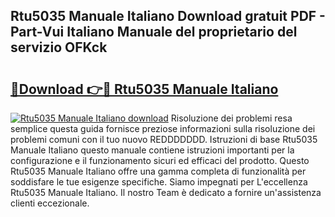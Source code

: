 ## Rtu5035 Manuale Italiano Download gratuit PDF - Part-Vui Italiano Manuale del proprietario del servizio OFKck

# <h2><a href="http://dfgzzp.blite.top/?on=Rtu5035+Manuale+Italiano">🔗Download 👉🔴 Rtu5035 Manuale Italiano</a></h2>

[![Rtu5035 Manuale Italiano download](https://i.imgur.com/lujVjoI.png)](http://dfgzzp.blite.top/?on=Rtu5035+Manuale+Italiano)
Risoluzione dei problemi resa semplice questa guida fornisce preziose informazioni sulla risoluzione dei problemi comuni con il tuo nuovo REDDDDDDD. Istruzioni di base Rtu5035 Manuale Italiano questo manuale contiene istruzioni importanti per la configurazione e il funzionamento sicuri ed efficaci del prodotto. Questo Rtu5035 Manuale Italiano offre una gamma completa di funzionalità per soddisfare le tue esigenze specifiche. Siamo impegnati per L'eccellenza Rtu5035 Manuale Italiano. Il nostro Team è dedicato a fornire un'assistenza clienti eccezionale.
